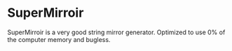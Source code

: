 # SuperMirroir
SuperMirroir is a very good string mirror generator. Optimized to use 0% of the computer memory and bugless.
